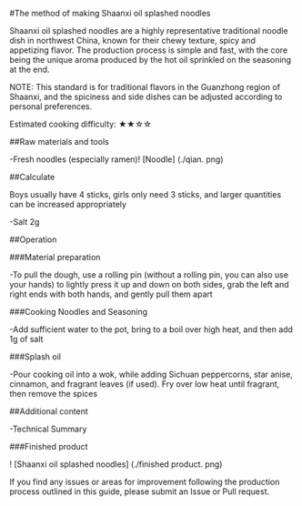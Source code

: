 #The method of making Shaanxi oil splashed noodles

Shaanxi oil splashed noodles are a highly representative traditional noodle dish in northwest China, known for their chewy texture, spicy and appetizing flavor. The production process is simple and fast, with the core being the unique aroma produced by the hot oil sprinkled on the seasoning at the end.

NOTE: This standard is for traditional flavors in the Guanzhong region of Shaanxi, and the spiciness and side dishes can be adjusted according to personal preferences.

Estimated cooking difficulty: ★★☆☆

##Raw materials and tools

-Fresh noodles (especially ramen)! [Noodle] (./qian. png)

##Calculate

Boys usually have 4 sticks, girls only need 3 sticks, and larger quantities can be increased appropriately

-Salt 2g

##Operation

###Material preparation

-To pull the dough, use a rolling pin (without a rolling pin, you can also use your hands) to lightly press it up and down on both sides, grab the left and right ends with both hands, and gently pull them apart

###Cooking Noodles and Seasoning

-Add sufficient water to the pot, bring to a boil over high heat, and then add 1g of salt

###Splash oil

-Pour cooking oil into a wok, while adding Sichuan peppercorns, star anise, cinnamon, and fragrant leaves (if used). Fry over low heat until fragrant, then remove the spices

##Additional content

-Technical Summary

###Finished product

! [Shaanxi oil splashed noodles] (./finished product. png)

If you find any issues or areas for improvement following the production process outlined in this guide, please submit an Issue or Pull request.